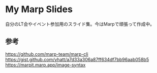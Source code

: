 # My Marp Slides

自分のLT会やイベント参加用のスライド集。今はMarpで頑張って作成中。

## 参考

https://github.com/marp-team/marp-cli
https://gist.github.com/yhatt/a7d33a306a87ff634df7bb96aab058b5
https://marpit.marp.app/image-syntax